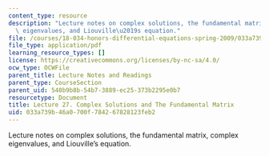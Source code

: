 ```yaml
---
content_type: resource
description: "Lecture notes on complex solutions, the fundamental matrix, complex\
  \ eigenvalues, and Liouville\u2019s equation."
file: /courses/18-034-honors-differential-equations-spring-2009/033a739b46a0700f784267828123feb2_MIT18_034s09_lec27.pdf
file_type: application/pdf
learning_resource_types: []
license: https://creativecommons.org/licenses/by-nc-sa/4.0/
ocw_type: OCWFile
parent_title: Lecture Notes and Readings
parent_type: CourseSection
parent_uid: 540b9b8b-54b7-3889-ec25-373b2295e0b7
resourcetype: Document
title: Lecture 27. Complex Solutions and The Fundamental Matrix
uid: 033a739b-46a0-700f-7842-67828123feb2
---
```

Lecture notes on complex solutions, the fundamental matrix, complex eigenvalues, and Liouville’s equation.
